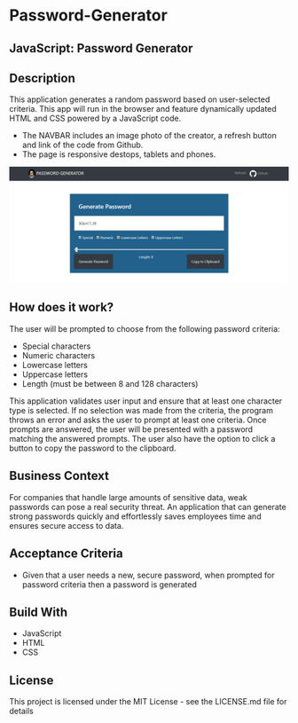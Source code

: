 # Password-Generator

## JavaScript: Password Generator

## Description
This application generates a random password based on user-selected criteria. This app will run in the browser and feature dynamically updated HTML and CSS powered by a JavaScript code.

 * The NAVBAR includes an image photo of the creator, a refresh button and link of the code from Github.
 * The page is responsive destops, tablets and phones. 

![](sample.PNG)

## How does it work?

The user will be prompted to choose from the following password criteria:
 
 * Special characters 
 * Numeric characters
 * Lowercase letters
 * Uppercase letters
 * Length (must be between 8 and 128 characters)

This application validates user input and ensure that at least one character type is selected. If no selection was made 
from the criteria, the program throws an error and asks the user to prompt at least one criteria.
Once prompts are answered, the user will be presented with a password matching the answered prompts. 
The user also have the option to click a button to copy the password to the clipboard.

## Business Context
For companies that handle large amounts of sensitive data, weak passwords can pose a real security threat. An application that can generate strong passwords quickly and effortlessly saves employees time and ensures secure access to data.

## Acceptance Criteria
 * Given that a user needs a new, secure password,
 when prompted for password criteria
 then a password is generated

## Build With
* JavaScript
* HTML
* CSS

## License
This project is licensed under the MIT License - see the LICENSE.md file for details

